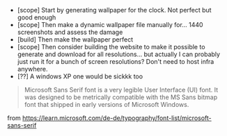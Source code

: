 - [scope] Start by generating wallpaper for the clock. Not perfect but good enough
- [scope] Then make a dynamic wallpaper file manually for... 1440 screenshots and assess the damage
- [build] Then make the wallpaper perfect
- [scope] Then consider building the website to make it possible to generate and download for all resolutions... but actually I can probably just run it for a bunch of screen resolutions? Don't need to host infra anywhere.
- [??] A windows XP one would be sickkk too


> Microsoft Sans Serif font is a very legible User Interface (UI) font. It was designed to be metrically compatible with the MS Sans bitmap font that shipped in early versions of Microsoft Windows.

from https://learn.microsoft.com/de-de/typography/font-list/microsoft-sans-serif
